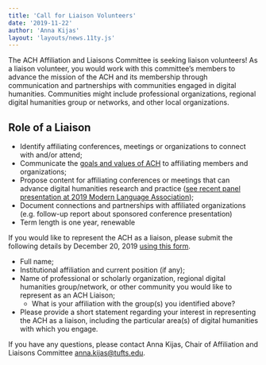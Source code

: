 ```yaml
---
title: 'Call for Liaison Volunteers'
date: '2019-11-22'
author: 'Anna Kijas'
layout: 'layouts/news.11ty.js'
---
```

The ACH Affiliation and Liaisons Committee is seeking liaison volunteers! As a liaison volunteer, you would work with this committee’s members to advance the mission of the ACH and its membership through communication and partnerships with communities engaged in digital humanities. Communities might include professional organizations, regional digital humanities group or networks, and other local organizations.

## Role of a Liaison

- Identify affiliating conferences, meetings or organizations to connect with and/or attend;
- Communicate the [goals and values of ACH](/about/) to affiliating members and organizations;
- Propose content for affiliating conferences or meetings that can advance digital humanities research and practice ([see recent panel presentation at 2019 Modern Language Association](/news/2018/12/ach-mla-transacting-dh-roles-rights-and-responsibilities-of-collaboration/));
- Document connections and partnerships with affiliated organizations (e.g. follow-up report about sponsored conference presentation)
- Term length is one year, renewable

If you would like to represent the ACH as a liaison, please submit the following details by December 20, 2019 [using this form](https://forms.gle/gy39U2beJxN9jb4S7).

- Full name;
- Institutional affiliation and current position (if any);
- Name of professional or scholarly organization, regional digital humanities group/network, or other community you would like to represent as an ACH Liaison;
  - What is your affiliation with the group(s) you identified above?
- Please provide a short statement regarding your interest in representing the ACH as a liaison, including the particular area(s) of digital humanities with which you engage.

If you have any questions, please contact Anna Kijas, Chair of Affiliation and Liaisons Committee [anna.kijas@tufts.edu](mailto:anna.kijas@tufts.edu).

